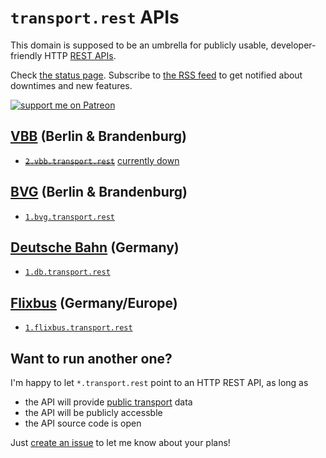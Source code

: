 # `transport.rest` APIs

This domain is supposed to be an umbrella for publicly usable, developer-friendly HTTP [REST APIs](https://en.wikipedia.org/wiki/Representational_state_transfer).

Check [the status page](https://status.transport.rest). Subscribe to [the RSS feed](feed.xml) to get notified about downtimes and new features.

[![support me on Patreon](https://img.shields.io/badge/support%20me-on%20patreon-fa7664.svg)](https://patreon.com/derhuerst)

## [VBB](https://en.wikipedia.org/wiki/Verkehrsverbund_Berlin-Brandenburg) (Berlin & Brandenburg)

- ~~[`2.vbb.transport.rest`](https://github.com/derhuerst/vbb-rest/blob/2/docs/index.md)~~ <ins>currently down</ins>

## [BVG](https://en.wikipedia.org/wiki/Berliner_Verkehrsbetriebe) (Berlin & Brandenburg)

- [`1.bvg.transport.rest`](https://github.com/derhuerst/bvg-rest/blob/master/docs/index.md)

## [Deutsche Bahn](https://en.wikipedia.org/wiki/Deutsche_Bahn) (Germany)

- [`1.db.transport.rest`](https://github.com/derhuerst/db-rest/blob/master/docs/index.md)

## [Flixbus](https://en.wikipedia.org/wiki/Flixbus) (Germany/Europe)

- [`1.flixbus.transport.rest`](https://github.com/juliuste/meinfernbus-rest/blob/v1/readme.md)

## Want to run another one?

I'm happy to let `*.transport.rest` point to an HTTP REST API, as long as

- the API will provide [public transport](https://en.wikipedia.org/wiki/Public_transport) data
- the API will be publicly accessble
- the API source code is open

Just [create an issue](https://github.com/derhuerst/transport.rest/issues/new) to let me know about your plans!
